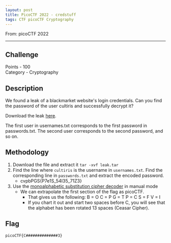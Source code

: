 ```yaml
---
layout: post
title: PicoCTF 2022 - credstuff
tags: CTF picoCTF Cryptography
---
```


From: picoCTF 2022 

-------

## Challenge
Points - 100     
Category - Cryptography     

## Description
We found a leak of a blackmarket website's login credentials. Can you find the password of the user cultiris and successfully decrypt it? 

Download the leak [here](https://artifacts.picoctf.net/c/534/leak.tar). 

The first user in usernames.txt corresponds to the first password in passwords.txt. The second user corresponds to the second password, and so on.

## Methodology
1. Download the file and extract it
    `tar -xvf leak.tar`
2. Find the line where `cultiris` is the username in `usernames.txt`. Find the corresponding line in `passwords.txt` and extract the encoded password.
    - cvpbPGS{P7e1S_54I35_71Z3}
3. Use the [monoalphabetic substitution cipher decoder](https://www.dcode.fr/monoalphabetic-substitution) in manual mode
    - We can extrapolate the first section of the flag as picoCTF. 
        - That gives us the following:
            B = O
            C = P
            G = T
            P = C
            S = F
            V = I
        - If you chart it out and start two spaces before C, you will see that the alphabet has been rotated 13 spaces (Ceasar Cipher).
       
## Flag
```
picoCTF{C##############3}
```
